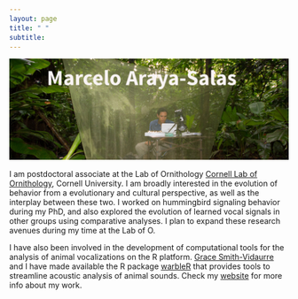 ```yaml
---
layout: page
title: " " 
subtitle: 
---
```

![me](/img/me.png)

I am postdoctoral associate at the Lab of Ornithology [Cornell Lab of Ornithology](http://www.birds.cornell.edu/Page.aspx?pid=1478), Cornell University. I am broadly interested in the evolution of behavior from a evolutionary and cultural perspective, as well as the interplay between these two. I worked on hummingbird signaling behavior during my PhD, and also explored the evolution of learned vocal signals in other groups using comparative analyses. I plan to expand these research avenues during my time at the Lab of O. 

I have also been involved in the development of computational tools for the analysis of animal vocalizations on the R platform. [Grace Smith-Vidaurre](http://gsmithvi.github.io/) and I have made available the R package [warbleR](https://cran.r-project.org/package=warbleR) that provides tools to streamline acoustic analysis of animal sounds. Check my [website](http://marceloarayasalas.weebly.com/) for more info about my work.
